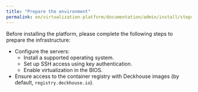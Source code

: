 ```yaml
---
title: "Prepare the environment"
permalink: en/virtualization-platform/documentation/admin/install/steps/prepare.html
---
```


Before installing the platform, please complete the following steps to prepare the infrastructure:

- Configure the servers:
  - Install a supported operating system.
  - Set up SSH access using key authentication.
  - Enable virtualization in the BIOS.
- Ensure access to the container registry with Deckhouse images (by default, `registry.deckhouse.io`).